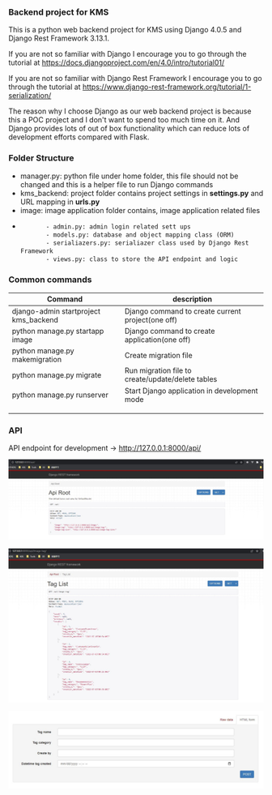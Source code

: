 ### Backend project for KMS

This is a python web backend project for KMS using Django 4.0.5 and Django Rest Framework 3.13.1.

If you are not so familiar with Django I encourage you to go through the tutorial at https://docs.djangoproject.com/en/4.0/intro/tutorial01/

If you are not so familiar with Django Rest Framework I encourage you to go through the tutorial at https://www.django-rest-framework.org/tutorial/1-serialization/

The reason why I choose Django as our web backend project is because this a POC project and I don't want to spend too much time on it. And Django provides lots of out of box functionality which can reduce lots of development efforts compared with Flask.



### Folder Structure

- manager.py: python file under home folder, this file should not be changed and this is a helper file to run Django commands
- kms_backend: project folder contains project settings in **settings.py** and URL mapping in **urls.py**
- image: image application folder contains, image application related files
-            - admin.py: admin login related sett ups
             - models.py: database and object mapping class (ORM)
             - serialiazers.py: serialiazer class used by Django Rest Framework
             - views.py: class to store the API endpoint and logic



### Common commands

| Command                               | description                                       |
| ------------------------------------- | ------------------------------------------------- |
| django-admin startproject kms_backend | Django command to create current project(one off) |
| python manage.py startapp image       | Django command to create application(one off)     |
| python manage.py makemigration        | Create migration file                             |
| python manage.py migrate              | Run migration file to create/update/delete tables |
| python manage.py runserver            | Start Django application in development mode      |
|                                       |                                                   |
|                                       |                                                   |
|                                       |                                                   |



### API

API endpoint for development -> http://127.0.0.1:8000/api/

![api_summary](https://github.com/Qucy/kms_backend/blob/master/api_summary.jpg)

![image_tag_api_list](https://github.com/Qucy/kms_backend/blob/master/image_tag_api_list.jpg)

![image_tag_api_add](https://github.com/Qucy/kms_backend/blob/master/image_tag_api_add.jpg)